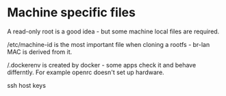 # Machine specific files

A read-only root is a good idea - but some machine local files are required. 

/etc/machine-id is the most important file when cloning a rootfs - br-lan MAC is derived from it.

/.dockerenv is created by docker - some apps check it and behave differntly. For example openrc doesn't set up hardware.

ssh host keys

